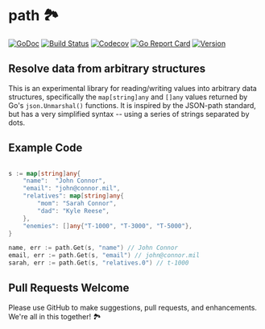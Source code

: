 # path 🏞

[![GoDoc](https://img.shields.io/badge/go-documentation-blue.svg?style=flat-square)](http://pkg.go.dev/github.com/benpate/rosetta/path)
[![Build Status](https://img.shields.io/github/workflow/status/benpate/rosetta/path/Go/main)](https://github.com/benpate/rosetta/path/actions/workflows/go.yml)
[![Codecov](https://img.shields.io/codecov/c/github/benpate/rosetta/path.svg?style=flat-square)](https://codecov.io/gh/benpate/rosetta/path)
[![Go Report Card](https://goreportcard.com/badge/github.com/benpate/rosetta/path?style=flat-square)](https://goreportcard.com/report/github.com/benpate/rosetta/path)
[![Version](https://img.shields.io/github/v/release/benpate/rosetta/path?include_prereleases&style=flat-square&color=brightgreen)](https://github.com/benpate/rosetta/path/releases)

## Resolve data from arbitrary structures

This is an experimental library for reading/writing values into arbitrary data structures, specifically the `map[string]any` and `[]any` values returned by Go's `json.Unmarshal()` functions.  It is inspired by the JSON-path standard, but has a very simplified syntax -- using a series of strings separated by dots.

## Example Code

```go

s := map[string]any{
    "name":  "John Connor",
    "email": "john@connor.mil",
    "relatives": map[string]any{
        "mom": "Sarah Connor",
        "dad": "Kyle Reese",
    },
    "enemies": []any{"T-1000", "T-3000", "T-5000"},
}

name, err := path.Get(s, "name") // John Connor
email, err := path.Get(s, "email") // john@connor.mil
sarah, err := path.Get(s, "relatives.0") // t-1000

```

## Pull Requests Welcome

Please use GitHub to make suggestions, pull requests, and enhancements.  We're all in this together! 🏞
